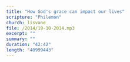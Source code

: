 ```yaml
---
title: "How God's grace can impact our lives"
scripture: "Philemon"
church: lisvane
file: /2014/19-10-2014.mp3
excerpt: ""
summary: ""
duration: "42:42"
length: "40999443"
---
```


